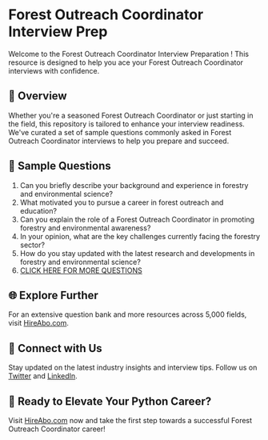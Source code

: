 # Forest Outreach Coordinator Interview Prep

Welcome to the Forest Outreach Coordinator Interview Preparation ! This resource is designed to help you ace your Forest Outreach Coordinator interviews with confidence.

## 🚀 Overview

Whether you're a seasoned Forest Outreach Coordinator or just starting in the field, this repository is tailored to enhance your interview readiness. We've curated a set of sample questions commonly asked in Forest Outreach Coordinator interviews to help you prepare and succeed.

## 📝 Sample Questions

1. Can you briefly describe your background and experience in forestry and environmental science?
2. What motivated you to pursue a career in forest outreach and education?
3. Can you explain the role of a Forest Outreach Coordinator in promoting forestry and environmental awareness?
4. In your opinion, what are the key challenges currently facing the forestry sector?
5. How do you stay updated with the latest research and developments in forestry and environmental science?
6. [CLICK HERE FOR MORE QUESTIONS](https://hireabo.com/job/10_2_43/Forest%20Outreach%20Coordinator)

## 🌐 Explore Further

For an extensive question bank and more resources across 5,000 fields, visit [HireAbo.com](https://www.hireabo.com).

## 📱 Connect with Us

Stay updated on the latest industry insights and interview tips. Follow us on [Twitter](https://twitter.com/hireabo) and [LinkedIn](https://www.linkedin.com/in/hire-abo-3609972a8/).

## 🚀 Ready to Elevate Your Python Career?

Visit [HireAbo.com](https://www.hireabo.com) now and take the first step towards a successful Forest Outreach Coordinator career!
